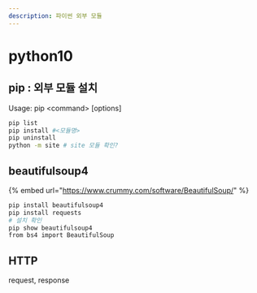 ```yaml
---
description: 파이썬 외부 모듈
---
```


# python10

## pip : 외부 모듈 설치

Usage: pip  &lt;command&gt; \[options\]

```bash
pip list
pip install #<모듈명>
pip uninstall
python -m site # site 모듈 확인?
```

## beautifulsoup4

{% embed url="https://www.crummy.com/software/BeautifulSoup/" %}

```bash
pip install beautifulsoup4
pip install requests
# 설치 확인
pip show beautifulsoup4
from bs4 import BeautifulSoup
```

## HTTP

request, response

